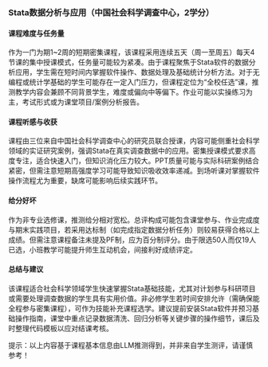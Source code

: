 ### Stata数据分析与应用（中国社会科学调查中心，2学分）

#### 课程难度与任务量  
作为一门为期1~2周的短期密集课程，该课程采用连续五天（周一至周五）每天4节课的集中授课模式，任务量可能较为紧凑。由于课程聚焦于Stata软件的数据分析应用，学生需在短时间内掌握软件操作、数据处理及基础统计分析方法。对于无编程或统计学基础的学生可能存在一定入门压力，但课程定位为“全校任选”课，推测教学内容会兼顾不同背景学生，难度或偏向中等偏下。作业可能以实操练习为主，考试形式或为课堂项目/案例分析报告。

#### 课程听感与收获  
课程由三位来自中国社会科学调查中心的研究员联合授课，内容可能侧重社会科学领域的实证研究案例，强调Stata在真实调查数据中的应用。密集授课模式要求高度专注，适合快速入门，但知识消化压力较大。PPT质量可能与实际科研案例结合紧密，但需注意短期高强度学习可能导致知识吸收效率递减。到场听课对掌握软件操作流程尤为重要，缺席可能影响后续实践环节。

#### 给分好坏  
作为非专业选修课，推测给分相对宽松。总评构成可能包含课堂参与、作业完成度与期末实践项目，若采用达标制（如完成指定数据分析任务）则较易获得合格以上成绩。但需注意课程备注未提及PF制，应为百分制评分。由于限选50人而仅19人已选，小班教学可能提升师生互动机会，间接利好成绩评定。

#### 总结与建议  
该课程适合社会科学领域学生快速掌握Stata基础技能，尤其对计划参与科研项目或需要处理调查数据的学生具有实用价值。非必修学生若时间安排允许（需确保能全程参与密集课程），可作为技能补充课程选学。建议提前安装Stata软件并预习基础操作指南，课堂中重点记录数据清洗、回归分析等关键步骤的操作细节，课后及时整理代码模板以应对结课考核。  

提示：以上内容基于课程基本信息由LLM推测得到，并非来自学生测评，请谨慎参考！